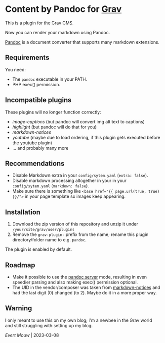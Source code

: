 # Content by Pandoc for [Grav](http://getgrav.org/)

This is a plugin for the [Grav](http://getgrav.org/) CMS.

Now you can render your markdown using Pandoc.

[Pandoc](https://pandoc.org) is a document converter that supports many markdown extensions.

## Requirements

You need:

- The `pandoc` executable in your PATH.
- PHP exec() permission.

## Incompatible plugins

These plugins will no longer function correctly:

- _image-captions_ (but pandoc will convert img alt text to captions)
- _highlight_ (but pandoc will do that for you)
- _markdown-notices_
- _youtube_ (maybe due to load ordering, if this plugin gets executed before the youtube plugin)
- ... and probably many more

## Recommendations

- Disable Markdown extra in your `config/sytem.yaml` (`extra: false`).
- Disable markdown processing altogether in your in your `config/sytem.yaml` (`markdown: false`).
- Make sure there is something like `<base href="{{ page.url(true, true) }}/">` in your page template so images keep appearing.

## Installation

1. Download the zip version of this repository and unzip it under `/your/site/grav/user/plugins`
2. Remove the `grav-plugin-` prefix from the name; rename this plugin directory/folder name to e.g. `pandoc`.

The plugin is enabled by default.

## Roadmap

- Make it possible to use the [pandoc server](https://github.com/jgm/pandoc/blob/main/doc/pandoc-server.md) mode, resulting in even speedier parsing and also making exec() permission optional.
- The UID in the vendor/composer was taken from [markdown-notices](https://github.com/getgrav/grav-plugin-markdown-notices) and had the last digit (0) changed (to 2). Maybe do it in a more proper way.

## Warning

I only meant to use this on my own blog; I'm a newbee in the Grav world and still struggling with setting up my blog.

_Evert Mouw_ | 2023-03-08
